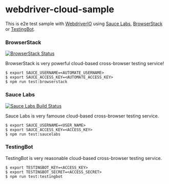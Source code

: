 # webdriver-cloud-sample

This is e2e test sample with [WebdriverIO](https://webdriver.io) using [Sauce Labs](https://saucelabs.com), [BrowserStack](https://browserstack.com) or [TestingBot](https://testingbot.com).

### BrowserStack

[![BrowserStack Status](https://www.browserstack.com/automate/badge.svg?badge_key=ZEVqNzNRdEJYU1N1d1ZQaUNRWmtzVTVibExMSi90My92VXR0NWpmbURqWT0tLUR6K1oyRFArRFNCY3NzL0xMRGU5Snc9PQ==--ffcd1aec291ebf7f6271965b2f74adaa95579742)](https://www.browserstack.com/automate/builds/636c9b665ca139af9dd5723bf8ea9d94f756fb1c)

BrowserStack is very powerful cloud-based cross-browser testing service!

```
$ export SAUCE_USERNAME=<AUTOMATE_USERNAME>
$ export SAUCE_ACCESS_KEY=<AUTOMATE_ACCESS_KEY>
$ npm run test:browserstack
```

### Sauce Labs

[![Sauce Labs Build Status](https://saucelabs.com/browser-matrix/dictav.svg)](https://saucelabs.com/beta/builds/f22dedf55a1a4025bfb8975e25f89138)

Sauce Labs is very famouse cloud-based cross-browser testing service.

```
$ export SAUCE_USERNAME=<USER_NAME>
$ export SAUCE_ACCESS_KEY=<ACCESS_KEY>
$ npm run test:saucelabs
```

### TestingBot

TestingBot is very reasonable cloud-based cross-browser testing service.

```
$ export TESTINGBOT_KEY=<ACCESS_KEY>
$ export TESTINGBOT_SECRET=<ACCESS_SECRET>
$ npm run test:testingbot
```
